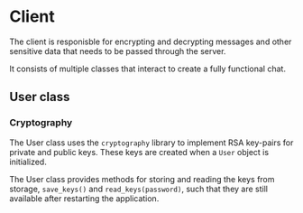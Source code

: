 # Client

The client is responisble for encrypting and decrypting messages and other sensitive data that needs to be passed through the server. 

It consists of multiple classes that interact to create a fully functional chat. 

## User class

### Cryptography

The User class uses the ```cryptography``` library to implement RSA key-pairs for private and public keys. These keys are created when a ```User``` object is initialized. 

The User class provides methods for storing and reading the keys from storage, ```save_keys()``` and ```read_keys(password)```, such that they are still available after restarting the application. 
